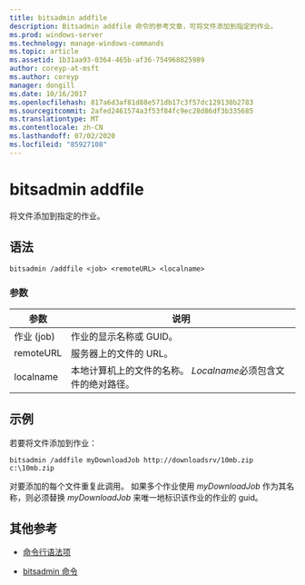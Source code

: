 ```yaml
---
title: bitsadmin addfile
description: Bitsadmin addfile 命令的参考文章，可将文件添加到指定的作业。
ms.prod: windows-server
ms.technology: manage-windows-commands
ms.topic: article
ms.assetid: 1b31aa93-0364-465b-af36-754968825989
author: coreyp-at-msft
ms.author: coreyp
manager: dongill
ms.date: 10/16/2017
ms.openlocfilehash: 817a6d3af81d88e571db17c3f57dc129130b2783
ms.sourcegitcommit: 2afed2461574a3f53f84fc9ec28d86df3b335685
ms.translationtype: MT
ms.contentlocale: zh-CN
ms.lasthandoff: 07/02/2020
ms.locfileid: "85927108"
---
```

# <a name="bitsadmin-addfile"></a>bitsadmin addfile

将文件添加到指定的作业。

## <a name="syntax"></a>语法

```
bitsadmin /addfile <job> <remoteURL> <localname>
```

### <a name="parameters"></a>参数

| 参数 | 说明 |
| --------- | ----------- |
| 作业 (job) | 作业的显示名称或 GUID。 |
| remoteURL | 服务器上的文件的 URL。 |
| localname | 本地计算机上的文件的名称。 *Localname*必须包含文件的绝对路径。 |

## <a name="examples"></a>示例

若要将文件添加到作业：

```
bitsadmin /addfile myDownloadJob http://downloadsrv/10mb.zip c:\10mb.zip
```

对要添加的每个文件重复此调用。 如果多个作业使用 *myDownloadJob* 作为其名称，则必须替换 *myDownloadJob* 来唯一地标识该作业的作业的 guid。

## <a name="additional-references"></a>其他参考

- [命令行语法项](command-line-syntax-key.md)

- [bitsadmin 命令](bitsadmin.md)

